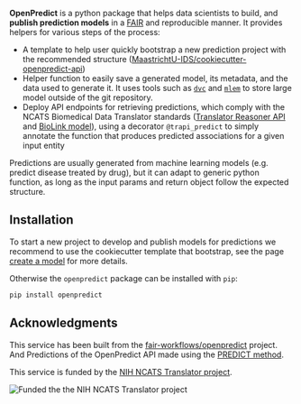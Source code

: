 **OpenPredict** is a python package that helps data scientists to build, and **publish prediction models** in a [FAIR](https://www.go-fair.org/fair-principles/) and reproducible manner. It provides helpers for various steps of the process:

* A template to help user quickly bootstrap a new prediction project with the recommended structure ([MaastrichtU-IDS/cookiecutter-openpredict-api](https://github.com/MaastrichtU-IDS/cookiecutter-openpredict-api/))
* Helper function to easily save a generated model, its metadata, and the data used to generate it. It uses tools such as [`dvc`](https://dvc.org/) and [`mlem`](https://mlem.ai/) to store large model outside of the git repository.
* Deploy API endpoints for retrieving predictions, which comply with the NCATS Biomedical Data Translator standards ([Translator Reasoner API](https://github.com/NCATSTranslator/ReasonerAPI) and [BioLink model](https://github.com/biolink/biolink-model)), using a decorator `@trapi_predict` to simply annotate the function that produces predicted associations for a given input entity

Predictions are usually generated from machine learning models (e.g. predict disease treated by drug), but it can adapt to generic python function, as long as the input params and return object follow the expected structure.

## Installation

To start a new project to develop and publish models for predictions we recommend to use the cookiecutter template that bootstrap, see the page [create a model](getting-started/create-model) for more details.

Otherwise the `openpredict` package can be installed with `pip`:

```bash
pip install openpredict
```

## Acknowledgments​

This service has been built from the [fair-workflows/openpredict](https://github.com/fair-workflows/openpredict) project. And Predictions of the OpenPredict API made using the [PREDICT method](https://www.ncbi.nlm.nih.gov/pmc/articles/PMC3159979/).

This service is funded by the [NIH NCATS Translator project](https://ncats.nih.gov/translator/about).

![Funded the the NIH NCATS Translator project](https://ncats.nih.gov/files/TranslatorGraphic2020_1100x420.jpg)
